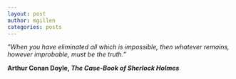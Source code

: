 ```yaml
---
layout: post
author: mgillen
categories: posts
---
```


*"When you have eliminated all which is impossible, then whatever remains, however improbable, must be the truth.”*

**Arthur Conan Doyle, *The Case-Book of Sherlock Holmes***
